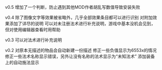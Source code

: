 v0.5
增加了一个判断，防止遇到其他MOD作者胡乱写数值导致安装失败

v0.4
除了图像文字等效果被省略外，几乎全部效果条目都可以进行识别
对附加效果添加了详尽的说明
可以对未注册法术进行补充说明，游戏中基本没机会见到，但对使用编辑器查看时用帮助

v0.3
可以对法术进行补充说明

v0.2
对原本无描述的物品会自动新建一份描述
修正一些负值显示为6553x的情况
修正一些法术名称显示错误，另外让没有名称的法术显示为“未知法术”
添加装备上的自动施法显示
